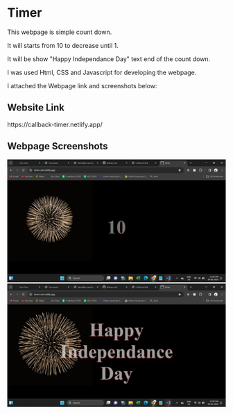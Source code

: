 <h1>Timer</h1>
<p>This webpage is simple count down.</p>
<p>It will starts from 10 to decrease until 1.</p>
<p>It will be show "Happy Independance Day" text end of the count down.</p>
<p>I was used Html, CSS and Javascript for developing the webpage.</p>
<p>I attached the Webpage link and screenshots below:</p>

<h2>Website Link</h2>
https://callback-timer.netlify.app/

<h2>Webpage Screenshots</h2>
<img src="./images/screenshot1.png" alt="Screenshot1">
<img src="./images/screenshot2.png" alt="Screenshot2">


